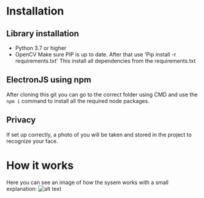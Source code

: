 # Installation

## Library installation
- Python 3.7 or higher
- OpenCV
Make sure PIP is up to date. After that use 'Pip install -r requirements.txt' This install all dependencies from the requirements.txt


## ElectronJS using npm
After cloning this git you can go to the correct folder using CMD and use the <code>npm i</code> command to install all the required node packages.

## Privacy
If set up correctly, a photo of you will be taken and stored in the project to recognize your face.

# How it works
Here you can see an image of how the sysem works with a small explanation:
![alt text](https://i.imgur.com/ws4VzK6.png)


